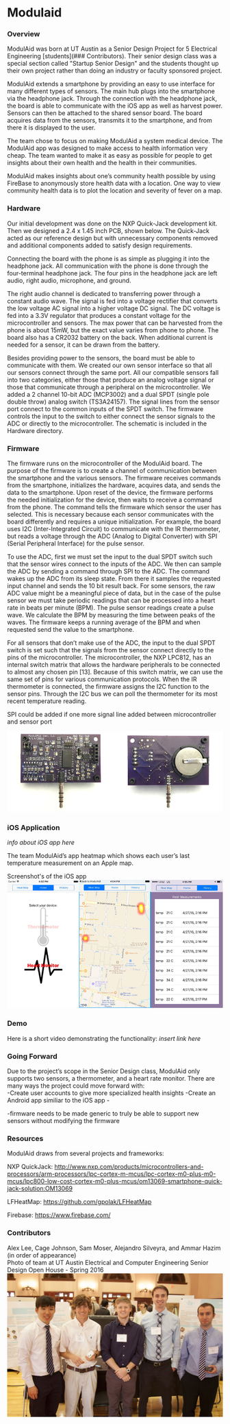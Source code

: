 # Modulaid

### Overview
ModulAid was born at UT Austin as a Senior Design Project for 5 Electrical Engineering [students](### Contributors). Their senior design class was a special section called "Startup Senior Design" and the students thought up their own project rather than doing an industry or faculty sponsored project.

ModulAid extends a smartphone by providing an easy to use interface for many different types of sensors. The main hub plugs into the smartphone via the headphone jack. Through the connection with the headphone jack, the board is able to communicate with the iOS app as well as harvest power. Sensors can then be attached to the shared sensor board. The board acquires data from the sensors, transmits it to the smartphone, and from there it is displayed to the user.

The team chose to focus on making ModulAid a system medical device. The ModulAid app was designed to make access to health information very cheap. The team wanted to make it as easy as possible for people to get insights about their own health and the health in their communities. 

ModulAid makes insights about one’s community health possible by using FireBase to anonymously store health data with a location. One way to view community health data is to plot the location and severity of fever on a map. 

### Hardware
Our initial development was done on the NXP Quick-Jack development kit. Then we designed a 2.4 x 1.45 inch PCB, shown below. The Quick-Jack acted as our reference design but with unnecessary components removed and additional components added to satisfy design requirements.

Connecting the board with the phone is as simple as plugging it into the headphone jack. All communication with the phone is done through the four-terminal headphone jack. The four pins in the headphone jack are left audio, right audio, microphone, and ground.

The right audio channel is dedicated to transferring power through a constant audio wave. The signal is fed into a voltage rectifier that converts the low voltage AC signal into a higher voltage DC signal. The DC voltage is fed into a 3.3V regulator that produces a constant voltage for the microcontroller and sensors. The max power that can be harvested from the phone is about 15mW, but the exact value varies from phone to phone. The board also has a CR2032 battery on the back. When additional current is needed for a sensor, it can be drawn from the battery.

Besides providing power to the sensors, the board must be able to communicate with them. We created our own sensor interface so that all our sensors connect through the same port. All our compatible sensors fall into two categories, either those that produce an analog voltage signal or those that communicate through a peripheral on the microcontroller. We added a 2 channel 10-bit ADC (MCP3002) and a dual SPDT (single pole double throw) analog switch (TS3A24157). The signal lines from the sensor port connect to the common inputs of the SPDT switch. The firmware controls the input to the switch to either connect the sensor signals to the ADC or directly to the microcontroller. The schematic is included in the Hardware directory.

### Firmware
The firmware runs on the microcontroller of the ModulAid board. The purpose of the firmware is to create a channel of communication between the smartphone and the various sensors. The firmware receives commands from the smartphone, initializes the hardware, acquires data, and sends the data to the smartphone. Upon reset of the device, the firmware performs the needed initialization for the device, then waits to receive a command from the phone. The command tells the firmware which sensor the user has selected. This is necessary because each sensor communicates with the board differently and requires a unique initialization. For example, the board uses I2C (Inter-Integrated Circuit) to communicate with the IR thermometer, but reads a voltage through the ADC (Analog to Digital Converter) with SPI (Serial Peripheral Interface) for the pulse sensor.

To use the ADC, first we must set the input to the dual SPDT switch such that the sensor wires connect to the inputs of the ADC. We then can sample the ADC by sending a command through SPI to the ADC. The command wakes up the ADC from its sleep state. From there it samples the requested input channel and sends the 10 bit result back. For some sensors, the raw ADC value might be a meaningful piece of data, but in the case of the pulse sensor we must take periodic readings that can be processed into a heart rate in beats per minute (BPM). The pulse sensor readings create a pulse wave. We calculate the BPM by measuring the time between peaks of the waves. The firmware keeps a running average of the BPM and when requested send the value to the smartphone.

For all sensors that don’t make use of the ADC, the input to the dual SPDT switch is set such that the signals from the sensor connect directly to the pins of the microcontroller. The microcontroller, the NXP LPC812, has an internal switch matrix that allows the hardware peripherals to be connected to almost any chosen pin [13]. Because of this switch matrix, we can use the same set of pins for various communication protocols. When the IR thermometer is connected, the firmware assigns the I2C function to the sensor pins. Through the I2C bus we can poll the thermometer for its most recent temperature reading.

SPI could be added if one more signal line added between microcontroller and sensor port

![alt tag](images/PCB_combo.png)

### iOS Application
*info about iOS app here*

The team ModulAid’s app heatmap which shows each user’s last temperature measurement on an Apple map.

Screenshot's of the iOS app
![alt tag](images/screenshot_combo.png)


### Demo
Here is a short video demonstrating the functionality: *insert link here*

### Going Forward
Due to the project’s scope in the Senior Design class, ModulAid only supports two sensors, a thermometer, and a heart rate monitor. There are many ways the project could move forward with:   
	-Create user accounts to give more specialized health insights
	-Create an Android app similiar to the iOS app
	-

-firmware needs to be made generic to truly be able to support new sensors without modifying the firmware

### Resources
ModulAid draws from several projects and frameworks:

NXP QuickJack: http://www.nxp.com/products/microcontrollers-and-processors/arm-processors/lpc-cortex-m-mcus/lpc-cortex-m0-plus-m0-mcus/lpc800-low-cost-cortex-m0-plus-mcus/om13069-smartphone-quick-jack-solution:OM13069

LFHeatMap: https://github.com/gpolak/LFHeatMap

Firebase: https://www.firebase.com/

### Contributors 
Alex Lee, Cage Johnson, Sam Moser, Alejandro Silveyra, and Ammar Hazim (in order of appearance)    
Photo of team at UT Austin Electrical and Computer Engineering Senior Design Open House - Spring 2016
![alt tag](images/team.jpg)


